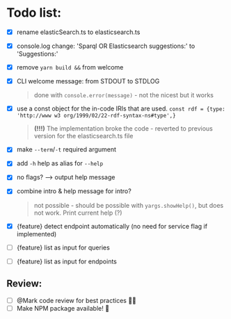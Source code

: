 # Todo list:

- [x] rename elasticSearch.ts to elasticsearch.ts
- [x] console.log change: 'Sparql OR Elasticsearch suggestions:' to 'Suggestions:'
- [x] remove `yarn build &&` from welcome
- [x] CLI welcome message: from STDOUT to STDLOG
  > done with `console.error(message)` - not the nicest but it works
- [x] use a const object for the in-code IRIs that are used. `const rdf = {type: 'http://www w3 org/1999/02/22-rdf-syntax-ns#type',}`
  > **(!!!)** The implementation broke the code - reverted to previous version for the elasticsearch.ts file

- [x] make `--term`/`-t` required argument
- [x] add `-h` help as alias for `--help`
- [x] no flags? --> output help message
- [x] combine intro & help message for intro?
  > not possible - should be possible with `yargs.showHelp()`, but does not work. Print current help (?)
- [x] {feature} detect endpoint automatically (no need for service flag if implemented)
- [ ] {feature} list as input for queries
- [ ] {feature} list as input for endpoints

## Review:

- [ ] @Mark code review for best practices 🕵️‍♂️
- [ ] Make NPM package available! 🥳

